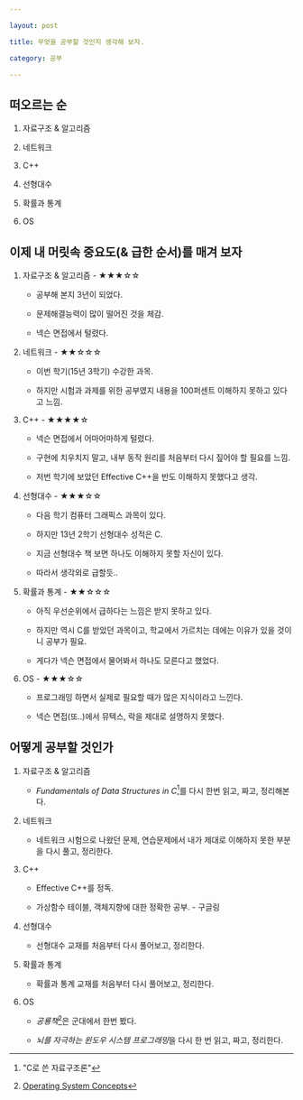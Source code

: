 ```yaml
---

layout: post

title: 무엇을 공부할 것인지 생각해 보자.

category: 공부

---
```








## 떠오르는 순



1. 자료구조 & 알고리즘

   

2. 네트워크

   

3. C++

   

4. 선형대수

   

5. 확률과 통계

   

6. OS







## 이제 내 머릿속 중요도(& 급한 순서)를 매겨 보자



1. 자료구조 & 알고리즘 - ★★★☆☆



   - 공부해 본지 3년이 되었다.

   - 문제해결능력이 많이 떨어진 것을 체감.

   - 넥슨 면접에서 털렸다.



2. 네트워크 - ★★☆☆☆



   - 이번 학기(15년 3학기) 수강한 과목.

   - 하지만 시험과 과제를 위한 공부였지 내용을 100퍼센트 이해하지 못하고 있다고 느낌.



3. C++ - ★★★★☆



   - 넥슨 면접에서 어마어마하게 털렸다.

   - 구현에 치우치지 말고, 내부 동작 원리를 처음부터 다시 짚어야 할 필요를 느낌.

   - 저번 학기에 보았던 Effective C++을 반도 이해하지 못했다고 생각.



4. 선형대수 - ★★★☆☆



   - 다음 학기 컴퓨터 그래픽스 과목이 있다.

   - 하지만 13년 2학기 선형대수 성적은 C.

   - 지금 선형대수 책 보면 하나도 이해하지 못할 자신이 있다.

   - 따라서 생각외로 급할듯..



5. 확률과 통계 - ★★☆☆☆



   - 아직 우선순위에서 급하다는 느낌은 받지 못하고 있다.

   - 하지만 역시 C를 받았던 과목이고, 학교에서 가르치는 데에는 이유가 있을 것이니 공부가 필요.

   - 게다가 넥슨 면접에서 물어봐서 하나도 모른다고 했었다.



6. OS - ★★★☆☆



   - 프로그래밍 하면서 실제로 필요할 때가 많은 지식이라고 느낀다.

   - 넥슨 면접(또..)에서 뮤텍스, 락을 제대로 설명하지 못했다.







## 어떻게 공부할 것인가



1. 자료구조 & 알고리즘



   - *Fundamentals of Data Structures in C*[^한국어 제목]를 다시 한번 읽고, 짜고, 정리해본다.



2. 네트워크



   - 네트워크 시험으로 나왔던 문제, 연습문제에서 내가 제대로 이해하지 못한 부분을 다시 풀고, 정리한다.



3. C++



   - Effective C++를 정독.

   - 가상함수 테이블, 객체지향에 대한 정확한 공부. - 구글링



4. 선형대수



   - 선형대수 교재를 처음부터 다시 풀어보고, 정리한다.



5. 확률과 통계



   - 확률과 통계 교재를 처음부터 다시 풀어보고, 정리한다.



6. OS



   - *공룡책*[^공룡책]은 군대에서 한번 봤다.

   - *뇌를 자극하는 윈도우 시스템 프로그래밍*을 다시 한 번 읽고, 짜고, 정리한다.





[^한국어 제목]: "C로 쓴 자료구조론"

[^공룡책]: [Operating System Concepts](http://www.amazon.co.uk/Operating-System-Concepts-Abraham-Silberschatz/dp/0470233990)